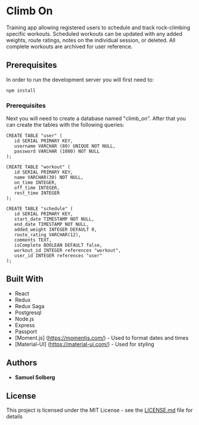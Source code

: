 # Climb On
Training app allowing registered users to schedule and track rock-climbing specific workouts. Scheduled workouts can be       updated with any added weights, route ratings, notes on the individual session, or deleted. All complete workouts are         archived for user reference.

## Prerequisites
In order to run the development server you will first need to:
  ```
  npm install
  ```
 ### Prerequisites
 Next you will need to create a database named "climb_on". After that you can create the tables with the following queries:
 ```
 CREATE TABLE "user" (
    id SERIAL PRIMARY KEY,
    username VARCHAR (80) UNIQUE NOT NULL,
    password VARCHAR (1000) NOT NULL
);

CREATE TABLE "workout" (
	id SERIAL PRIMARY KEY,
	name VARCHAR(30) NOT NULL,
	on_time INTEGER,
	off_time INTEGER,
	rest_time INTEGER
);

CREATE TABLE "schedule" (
	id SERIAL PRIMARY KEY,
	start_date TIMESTAMP NOT NULL,
	end_date TIMESTAMP NOT NULL,
	added_weight INTEGER DEFAULT 0,
	route_rating VARCHAR(12),
	comments TEXT,
	isComplete BOOLEAN DEFAULT false,
	workout_id INTEGER references "workout",
	user_id INTEGER references "user"
);
 ```
 ## Built With
 * React
 * Redux 
 * Redux Saga
 * Postgresql
 * Node.js
 * Express
 * Passport
 * [Moment.js] (https://momentjs.com/) - Used to format dates and times
 * [Material-UI] (https://material-ui.com/) - Used for styling
 
## Authors

* **Samuel Solberg**

## License

This project is licensed under the MIT License - see the [LICENSE.md](LICENSE.md) file for details

